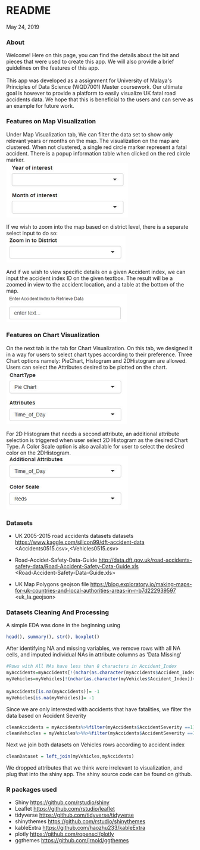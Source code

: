 README
================
May 24, 2019

### About

Welcome! Here on this page, you can find the details about the bit and pieces that were used to create this app. We will also provide a brief guidelines on the features of this app. <br><br> This app was developed as a assignment for University of Malaya's Principles of Data Science (WQD7001) Master coursework. Our ultimate goal is however to provide a platform to easily visualize UK fatal road accidents data. We hope that this is beneficial to the users and can serve as an example for future work.

### Features on Map Visualization

Under Map Visualization tab, We can filter the data set to show only relevant years or months on the map. The visualization on the map are clustered. When not clustered, a single red circle marker represent a fatal accident. There is a popup information table when clicked on the red circle marker. <br> <img src='Image1.jpg'>

If we wish to zoom into the map based on district level, there is a separate select input to do so:<br> <img src='Image2.jpg'>

And if we wish to view specific details on a given Accident index, we can input the accident index ID on the given textbox. The result will be a zoomed in view to the accident location, and a table at the bottom of the map. <br> <img src='Image3.jpg'>

### Features on Chart Visualization

On the next tab is the tab for Chart Visualization. On this tab, we designed it in a way for users to select chart types according to their preference. Three Chart options namely: PieChart, Histogram and 2DHistogram are allowed. Users can select the Attributes desired to be plotted on the chart. <br> <img src='Image4.jpg'>

For 2D Histogram that needs a second attribute, an additional attribute selection is triggered when user select 2D Histogram as the desired Chart Type. A Color Scale option is also available for user to select the desired color on the 2DHistogram.<br> <img src='Image5.jpg'>

### Datasets

-   UK 2005-2015 road accidents datasets datasets <https://www.kaggle.com/silicon99/dft-accident-data><br> &lt;Accidents0515.csv&gt;,&lt;Vehicles0515.csv&gt;

-   Road-Accidet-Safety-Data-Guide <http://data.dft.gov.uk/road-accidents-safety-data/Road-Accident-Safety-Data-Guide.xls><br> &lt;Road-Accident-Safety-Data-Guide.xls&gt;

-   UK Map Polygons geojson file <https://blog.exploratory.io/making-maps-for-uk-countries-and-local-authorities-areas-in-r-b7d222939597><br> &lt;uk\_la.geojson&gt;

### Datasets Cleaning And Processing

A simple EDA was done in the beginning using

``` r
head(), summary(), str(), boxplot()
```

After identifying NA and missing variables, we remove rows with all NA cells, and imputed individual NAs in attribute columns as 'Data Missing'

``` r
#Rows with All NAs have less than 8 characters in Accident_Index 
myAccidents=myAccidents[!(nchar(as.character(myAccidents$Accident_Index))<8),]
myVehicles=myVehicles[!(nchar(as.character(myVehicles$Accident_Index))<8),]

myAccidents[is.na(myAccidents)]= -1 
myVehicles[is.na(myVehicles)]= -1
```

Since we are only interested with accidents that have fatalities, we filter the data based on Accident Severity

``` r
cleanAccidents = myAccidents%>%filter(myAccidents$AccidentSeverity ==1)
cleanVehicles = myVehicles%>%%>%filter(myAccidents$AccidentSeverity ==1)
```

Next we join both datasets on Vehicles rows according to accident index

``` r
cleanDataset = left_join(myVehicles,myAccidents)
```

We dropped attributes that we think were irrelevant to visualization, and plug that into the shiny app. The shiny source code can be found on github.

### R packages used

-   Shiny <https://github.com/rstudio/shiny>
-   Leaflet <https://github.com/rstudio/leaflet>
-   tidyverse <https://github.com/tidyverse/tidyverse>
-   shinythemes <https://github.com/rstudio/shinythemes>
-   kableExtra <https://github.com/haozhu233/kableExtra>
-   plotly <https://github.com/ropensci/plotly>
-   ggthemes <https://github.com/jrnold/ggthemes>
